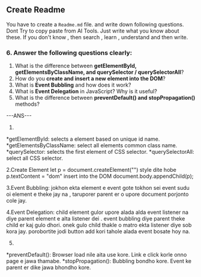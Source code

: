 
## Create Readme

You have to create a `Readme.md` file. and write down following questions. Dont Try to copy paste from AI Tools. Just write what you know about these. If you don't know , then search , learn , understand and then write.

### 6. Answer the following questions clearly:

1. What is the difference between **getElementById, getElementsByClassName, and querySelector / querySelectorAll**?
2. How do you **create and insert a new element into the DOM**?
3. What is **Event Bubbling** and how does it work?
4. What is **Event Delegation** in JavaScript? Why is it useful?
5. What is the difference between **preventDefault() and stopPropagation()** methods?

---ANS---

1.
 *getElementById: selects a element based on unique id name.
 *getElementsByClassName: select all elements common class name.
 *querySelector: selects the first element of CSS selector.
 *querySelectorAll:  select all CSS selector.

2.Create Element
   let p = document.createElement("")
  style dite hobe
   p.textContent = "dom"
  insert into the DOM
   document.body.appendChild(p);


3.Event Bubbling: jokhon ekta element e event gote tokhon sei event sudu oi element e theke jay na , taruporer parent er o upore document porjonto cole jay.

4.Event Delegation: child element gulor upore alada alda event listener na diye parent element e alta listener dei . event bubbling diye parent theke child er kaj gulo dhori. 
  onek gulo child thakle o matro ekta listener diye sob kora jay.
  porobortite jodi button add kori tahole alada event bosate hoy na.

5.
*preventDefault(): Browser load nile aita use kore.
                   Link e click korle onno page e jawa thamabe.
*stopPropagation(): Bubbling bondho kore.
                    Event ke parent er dike jawa bhondho kore.
